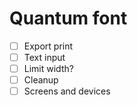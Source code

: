 # Quantum font

- [ ] Export print
- [ ] Text input
- [ ] Limit width?
- [ ] Cleanup
- [ ] Screens and devices
